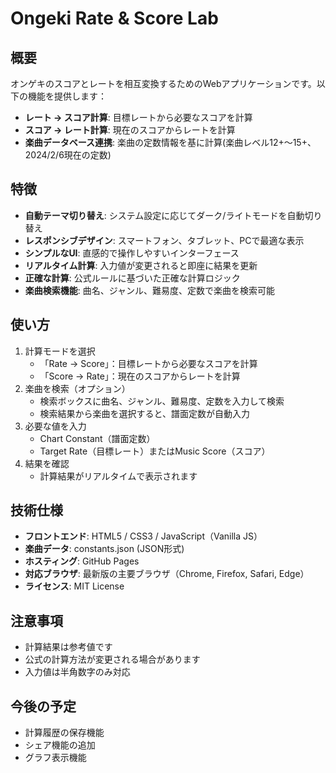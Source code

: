# Ongeki Rate & Score Lab

## 概要

オンゲキのスコアとレートを相互変換するためのWebアプリケーションです。以下の機能を提供します：

-   **レート → スコア計算**: 目標レートから必要なスコアを計算
-   **スコア → レート計算**: 現在のスコアからレートを計算
-   **楽曲データベース連携**: 楽曲の定数情報を基に計算(楽曲レベル12+〜15+、2024/2/6現在の定数)

## 特徴

-   **自動テーマ切り替え**: システム設定に応じてダーク/ライトモードを自動切り替え
-   **レスポンシブデザイン**: スマートフォン、タブレット、PCで最適な表示
-   **シンプルなUI**: 直感的で操作しやすいインターフェース
-   **リアルタイム計算**: 入力値が変更されると即座に結果を更新
-   **正確な計算**: 公式ルールに基づいた正確な計算ロジック
-   **楽曲検索機能**: 曲名、ジャンル、難易度、定数で楽曲を検索可能

## 使い方

1.  計算モードを選択
    -   「Rate → Score」：目標レートから必要なスコアを計算
    -   「Score → Rate」：現在のスコアからレートを計算
2.  楽曲を検索（オプション）
    -   検索ボックスに曲名、ジャンル、難易度、定数を入力して検索
    -   検索結果から楽曲を選択すると、譜面定数が自動入力
3.  必要な値を入力
    -   Chart Constant（譜面定数）
    -   Target Rate（目標レート）またはMusic Score（スコア）
4.  結果を確認
    -   計算結果がリアルタイムで表示されます

## 技術仕様

-   **フロントエンド**: HTML5 / CSS3 / JavaScript（Vanilla JS）
-   **楽曲データ**: constants.json (JSON形式)
-   **ホスティング**: GitHub Pages
-   **対応ブラウザ**: 最新版の主要ブラウザ（Chrome, Firefox, Safari, Edge）
-   **ライセンス**: MIT License

## 注意事項

-   計算結果は参考値です
-   公式の計算方法が変更される場合があります
-   入力値は半角数字のみ対応

## 今後の予定

-   計算履歴の保存機能
-   シェア機能の追加
-   グラフ表示機能
